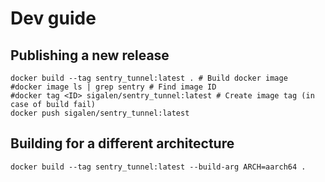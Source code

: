 # Dev guide

## Publishing a new release

```
docker build --tag sentry_tunnel:latest . # Build docker image
#docker image ls | grep sentry # Find image ID
#docker tag <ID> sigalen/sentry_tunnel:latest # Create image tag (in case of build fail)
docker push sigalen/sentry_tunnel:latest
```

## Building for a different architecture

```
docker build --tag sentry_tunnel:latest --build-arg ARCH=aarch64 .
```